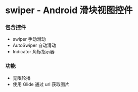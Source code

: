 # swiper - Android 滑块视图控件

### 包含控件

- swiper 手动滑动
- AutoSwiper 自动滑动
- Indicator 角标指示器

### 功能

- 无限轮播
- 使用 Glide 通过 url 获取图片 
    
